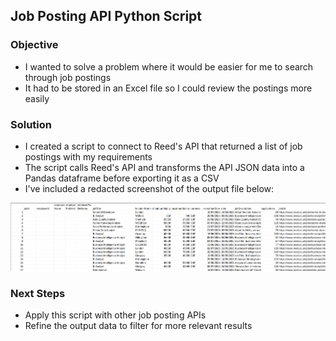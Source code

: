 ## Job Posting API Python Script

### Objective

- I wanted to solve a problem where it would be easier for me to search through job postings
- It had to be stored in an Excel file so I could review the postings more easily

### Solution

- I created a script to connect to Reed's API that returned a list of job postings with my requirements
- The script calls Reed's API and transforms the API JSON data into a Pandas dataframe before exporting it as a CSV
- I've included a redacted screenshot of the output file below:

![sample_data](/misc_code/reed_api_screenshot.png)

### Next Steps

- Apply this script with other job posting APIs
- Refine the output data to filter for more relevant results


